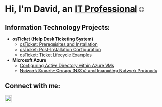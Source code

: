 <h1>Hi, I'm David, an <a href="https://linkedin.com/in/david-cortez-aa1403140/">IT Professional</a>☺</h1>

<h2>Information Technology Projects:</h2>

- <b>osTicket (Help Desk Ticketing System)</b>
  - [osTicket: Prerequisites and Installation](https://github.com//DavidC1189/osticket-prereqs)
  - [osTicket: Post-Installation Configuration](https://github.com/DavidC1189/post-install-config)
  - [osTicket: Ticket Lifecycle Examples](https://github.com/DavidC1189/ticket-lifecycle)
- <b>Microsoft Azure</b>
  - [Configuring Active Directory within Azure VMs](https://github.com/DavidC1189/configure-ad)
  - [Network Security Groups (NSGs) and Inspecting Network Protocols](https://github.com/DavidC1189/azure-network-protocols)

<h2>Connect with me:</h2>

[<img align="left" alt="Josh | LinkedIn" width="22px" src="https://cdn.jsdelivr.net/npm/simple-icons@v3/icons/linkedin.svg" />][linkedin]



[linkedin]: https://linkedin.com/in/david-cortez-aa1403140/
